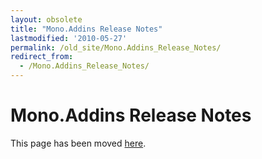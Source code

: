 ```yaml
---
layout: obsolete
title: "Mono.Addins Release Notes"
lastmodified: '2010-05-27'
permalink: /old_site/Mono.Addins_Release_Notes/
redirect_from:
  - /Mono.Addins_Release_Notes/
---
```


Mono.Addins Release Notes
=========================

This page has been moved [here](http://monoaddins.codeplex.com/releases/view/45628).

